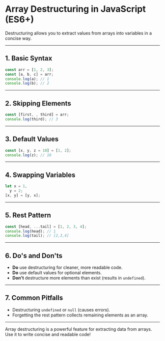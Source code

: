 # Array Destructuring in JavaScript (ES6+)

Destructuring allows you to extract values from arrays into variables in a concise way.

---

## 1. Basic Syntax

```js
const arr = [1, 2, 3];
const [a, b, c] = arr;
console.log(a); // 1
console.log(b); // 2
```

---

## 2. Skipping Elements

```js
const [first, , third] = arr;
console.log(third); // 3
```

---

## 3. Default Values

```js
const [x, y, z = 10] = [1, 2];
console.log(z); // 10
```

---

## 4. Swapping Variables

```js
let x = 1,
  y = 2;
[x, y] = [y, x];
```

---

## 5. Rest Pattern

```js
const [head, ...tail] = [1, 2, 3, 4];
console.log(head); // 1
console.log(tail); // [2,3,4]
```

---

## 6. Do's and Don'ts

- **Do** use destructuring for cleaner, more readable code.
- **Do** use default values for optional elements.
- **Don't** destructure more elements than exist (results in `undefined`).

---

## 7. Common Pitfalls

- Destructuring `undefined` or `null` (causes errors).
- Forgetting the rest pattern collects remaining elements as an array.

---

Array destructuring is a powerful feature for extracting data from arrays. Use it to write concise and readable code!
